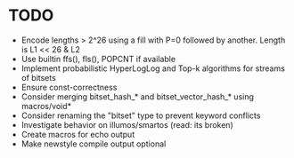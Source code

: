 # TODO
 - Encode lengths > 2^26 using a fill with P=0 followed by another. Length is L1 << 26 & L2
 - Use builtin ffs(), fls(), POPCNT if available
 - Implement probabilistic HyperLogLog and Top-k algorithms for streams of bitsets
 - Ensure const-correctness
 - Consider merging bitset_hash_* and bitset_vector_hash_* using macros/void*
 - Consider renaming the "bitset" type to prevent keyword conflicts
 - Investigate behavior on illumos/smartos (read: its broken)
 - Create macros for echo output
 - Make newstyle compile output optional
